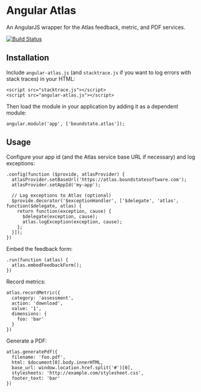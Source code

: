 # Angular Atlas

An AngularJS wrapper for the Atlas feedback, metric, and PDF services.

[![Build Status](https://travis-ci.org/boundstate/angular-atlas.svg)](https://travis-ci.org/boundstate/angular-atlas)

## Installation

Include `angular-atlas.js` (and `stacktrace.js` if you want to log errors with stack traces) in your HTML:

    <script src="stacktrace.js"></script>
    <script src="angular-atlas.js"></script>

Then load the module in your application by adding it as a dependent module:

    angular.module('app', ['boundstate.atlas']);
    
## Usage

Configure your app id (and the Atlas service base URL if necessary) and log exceptions:

    .config(function ($provide, atlasProvider) {
      atlasProvider.setBaseUrl('https://atlas.boundstatesoftware.com');
      atlasProvider.setAppId('my-app');
      
      // Log exceptions to Atlas (optional)
      $provide.decorator('$exceptionHandler', ['$delegate', 'atlas', function($delegate, atlas) {
        return function(exception, cause) {
          $delegate(exception, cause);
          atlas.logException(exception, cause);
        };
      }]);
    })
    
Embed the feedback form:
 
    .run(function (atlas) {
      atlas.embedFeedbackForm();
    })
    
Record metrics:

    atlas.recordMetric({
      category: 'assessment',
      action: 'download',
      value: '1',
      dimensions: {
        foo: 'bar'
      }
    })
    
Generate a PDF:

    atlas.generatePdf({
      filename: 'foo.pdf',
      html: $document[0].body.innerHTML,
      base_url: window.location.href.split('#')[0],
      stylesheets: 'http://example.com/stylesheet.css',
      footer_text: 'bar'
    })

